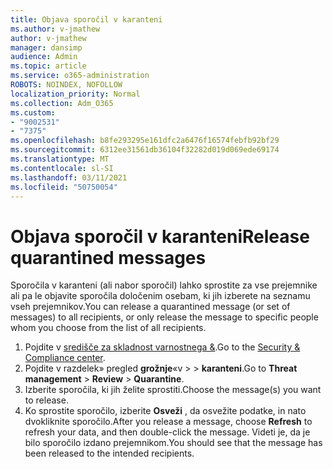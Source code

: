 ```yaml
---
title: Objava sporočil v karanteni
ms.author: v-jmathew
author: v-jmathew
manager: dansimp
audience: Admin
ms.topic: article
ms.service: o365-administration
ROBOTS: NOINDEX, NOFOLLOW
localization_priority: Normal
ms.collection: Adm_O365
ms.custom:
- "9002531"
- "7375"
ms.openlocfilehash: b8fe293295e161dfc2a6476f16574febfb92bf29
ms.sourcegitcommit: 6312ee31561db36104f32282d019d069ede69174
ms.translationtype: MT
ms.contentlocale: sl-SI
ms.lasthandoff: 03/11/2021
ms.locfileid: "50750054"
---
```

# <a name="release-quarantined-messages"></a><span data-ttu-id="9208c-102">Objava sporočil v karanteni</span><span class="sxs-lookup"><span data-stu-id="9208c-102">Release quarantined messages</span></span>

<span data-ttu-id="9208c-103">Sporočila v karanteni (ali nabor sporočil) lahko sprostite za vse prejemnike ali pa le objavite sporočila določenim osebam, ki jih izberete na seznamu vseh prejemnikov.</span><span class="sxs-lookup"><span data-stu-id="9208c-103">You can release a quarantined message (or set of messages) to all recipients, or only release the message to specific people whom you choose from the list of all recipients.</span></span>

1. <span data-ttu-id="9208c-104">Pojdite v [središče za skladnost varnostnega &](https://go.microsoft.com/fwlink/p/?linkid=2077143).</span><span class="sxs-lookup"><span data-stu-id="9208c-104">Go to the [Security & Compliance center](https://go.microsoft.com/fwlink/p/?linkid=2077143).</span></span>
2. <span data-ttu-id="9208c-105">Pojdite v razdelek» pregled **grožnje**«v  >    >  **karanteni**.</span><span class="sxs-lookup"><span data-stu-id="9208c-105">Go to **Threat management** > **Review** > **Quarantine**.</span></span>
3. <span data-ttu-id="9208c-106">Izberite sporočila, ki jih želite sprostiti.</span><span class="sxs-lookup"><span data-stu-id="9208c-106">Choose the message(s) you want to release.</span></span>
4. <span data-ttu-id="9208c-107">Ko sprostite sporočilo, izberite **Osveži** , da osvežite podatke, in nato dvokliknite sporočilo.</span><span class="sxs-lookup"><span data-stu-id="9208c-107">After you release a message, choose **Refresh** to refresh your data, and then double-click the message.</span></span> <span data-ttu-id="9208c-108">Videti je, da je bilo sporočilo izdano prejemnikom.</span><span class="sxs-lookup"><span data-stu-id="9208c-108">You should see that the message has been released to the intended recipients.</span></span>
